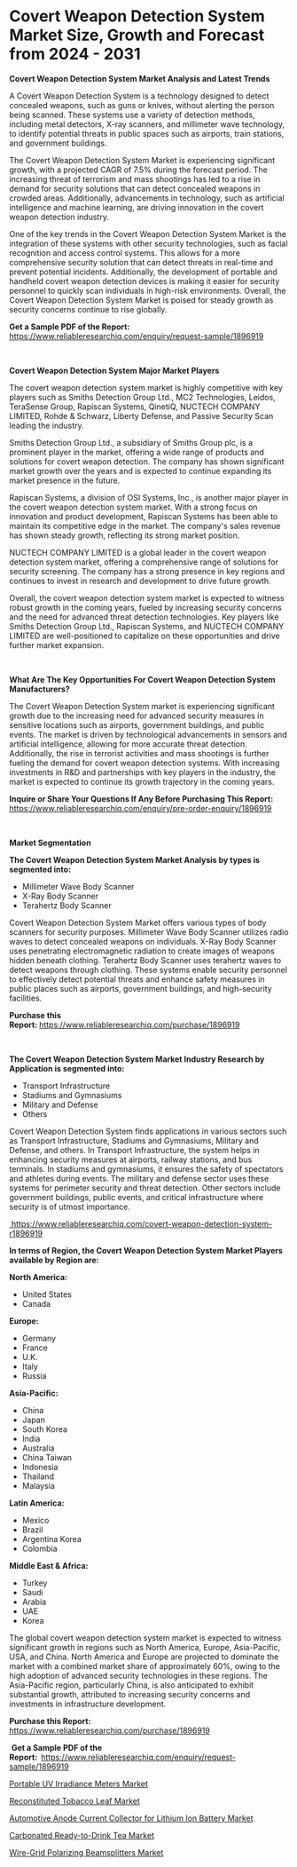 <p><h1>Covert Weapon Detection System Market Size, Growth and Forecast from 2024 - 2031</h1></p><p><strong>Covert Weapon Detection System Market Analysis and Latest Trends</strong></p>
<p><p>A Covert Weapon Detection System is a technology designed to detect concealed weapons, such as guns or knives, without alerting the person being scanned. These systems use a variety of detection methods, including metal detectors, X-ray scanners, and millimeter wave technology, to identify potential threats in public spaces such as airports, train stations, and government buildings.</p><p>The Covert Weapon Detection System Market is experiencing significant growth, with a projected CAGR of 7.5% during the forecast period. The increasing threat of terrorism and mass shootings has led to a rise in demand for security solutions that can detect concealed weapons in crowded areas. Additionally, advancements in technology, such as artificial intelligence and machine learning, are driving innovation in the covert weapon detection industry.</p><p>One of the key trends in the Covert Weapon Detection System Market is the integration of these systems with other security technologies, such as facial recognition and access control systems. This allows for a more comprehensive security solution that can detect threats in real-time and prevent potential incidents. Additionally, the development of portable and handheld covert weapon detection devices is making it easier for security personnel to quickly scan individuals in high-risk environments. Overall, the Covert Weapon Detection System Market is poised for steady growth as security concerns continue to rise globally.</p></p>
<p><strong>Get a Sample PDF of the Report:&nbsp;</strong> <a href="https://www.reliableresearchiq.com/enquiry/request-sample/1896919">https://www.reliableresearchiq.com/enquiry/request-sample/1896919</a></p>
<p>&nbsp;</p>
<p><strong>Covert Weapon Detection System Major Market Players</strong></p>
<p><p>The covert weapon detection system market is highly competitive with key players such as Smiths Detection Group Ltd., MC2 Technologies, Leidos, TeraSense Group, Rapiscan Systems, QinetiQ, NUCTECH COMPANY LIMITED, Rohde & Schwarz, Liberty Defense, and Passive Security Scan leading the industry. </p><p>Smiths Detection Group Ltd., a subsidiary of Smiths Group plc, is a prominent player in the market, offering a wide range of products and solutions for covert weapon detection. The company has shown significant market growth over the years and is expected to continue expanding its market presence in the future.</p><p>Rapiscan Systems, a division of OSI Systems, Inc., is another major player in the covert weapon detection system market. With a strong focus on innovation and product development, Rapiscan Systems has been able to maintain its competitive edge in the market. The company's sales revenue has shown steady growth, reflecting its strong market position.</p><p>NUCTECH COMPANY LIMITED is a global leader in the covert weapon detection system market, offering a comprehensive range of solutions for security screening. The company has a strong presence in key regions and continues to invest in research and development to drive future growth.</p><p>Overall, the covert weapon detection system market is expected to witness robust growth in the coming years, fueled by increasing security concerns and the need for advanced threat detection technologies. Key players like Smiths Detection Group Ltd., Rapiscan Systems, and NUCTECH COMPANY LIMITED are well-positioned to capitalize on these opportunities and drive further market expansion.</p></p>
<p>&nbsp;</p>
<p><strong>What Are The Key Opportunities For Covert Weapon Detection System Manufacturers?</strong></p>
<p><p>The Covert Weapon Detection System market is experiencing significant growth due to the increasing need for advanced security measures in sensitive locations such as airports, government buildings, and public events. The market is driven by technological advancements in sensors and artificial intelligence, allowing for more accurate threat detection. Additionally, the rise in terrorist activities and mass shootings is further fueling the demand for covert weapon detection systems. With increasing investments in R&D and partnerships with key players in the industry, the market is expected to continue its growth trajectory in the coming years.</p></p>
<p><strong>Inquire or Share Your Questions If Any Before Purchasing This Report:</strong> <a href="https://www.reliableresearchiq.com/enquiry/pre-order-enquiry/1896919">https://www.reliableresearchiq.com/enquiry/pre-order-enquiry/1896919</a></p>
<p>&nbsp;</p>
<p><strong>Market Segmentation</strong></p>
<p><strong>The Covert Weapon Detection System Market Analysis by types is segmented into:</strong></p>
<p><ul><li>Millimeter Wave Body Scanner</li><li>X-Ray Body Scanner</li><li>Terahertz Body Scanner</li></ul></p>
<p><p>Covert Weapon Detection System Market offers various types of body scanners for security purposes. Millimeter Wave Body Scanner utilizes radio waves to detect concealed weapons on individuals. X-Ray Body Scanner uses penetrating electromagnetic radiation to create images of weapons hidden beneath clothing. Terahertz Body Scanner uses terahertz waves to detect weapons through clothing. These systems enable security personnel to effectively detect potential threats and enhance safety measures in public places such as airports, government buildings, and high-security facilities.</p></p>
<p><strong>Purchase this Report:&nbsp;</strong><a href="https://www.reliableresearchiq.com/purchase/1896919">https://www.reliableresearchiq.com/purchase/1896919</a></p>
<p>&nbsp;</p>
<p><strong>The Covert Weapon Detection System Market Industry Research by Application is segmented into:</strong></p>
<p><ul><li>Transport Infrastructure</li><li>Stadiums and Gymnasiums</li><li>Military and Defense</li><li>Others</li></ul></p>
<p><p>Covert Weapon Detection System finds applications in various sectors such as Transport Infrastructure, Stadiums and Gymnasiums, Military and Defense, and others. In Transport Infrastructure, the system helps in enhancing security measures at airports, railway stations, and bus terminals. In stadiums and gymnasiums, it ensures the safety of spectators and athletes during events. The military and defense sector uses these systems for perimeter security and threat detection. Other sectors include government buildings, public events, and critical infrastructure where security is of utmost importance.</p></p>
<p><a href="https://www.reliableresearchiq.com/covert-weapon-detection-system-r1896919">&nbsp;https://www.reliableresearchiq.com/covert-weapon-detection-system-r1896919</a></p>
<p><strong>In terms of Region, the Covert Weapon Detection System Market Players available by Region are:</strong></p>
<p>
    <p> <strong> North America: </strong>
        <ul>
            <li>United States</li>
            <li>Canada</li>
        </ul>
        </p> 
    <p> <strong> Europe: </strong>
        <ul>
            <li>Germany</li>
            <li>France</li>
            <li>U.K.</li>
            <li>Italy</li>
            <li>Russia</li>
        </ul>
        </p> 
    <p> <strong> Asia-Pacific: </strong>
        <ul>
            <li>China</li>
            <li>Japan</li>
            <li>South Korea</li>
            <li>India</li>
            <li>Australia</li>
            <li>China Taiwan</li>
            <li>Indonesia</li>
            <li>Thailand</li>
            <li>Malaysia</li>
        </ul>
        </p> 
    <p> <strong> Latin America: </strong>
        <ul>
            <li>Mexico</li>
            <li>Brazil</li>
            <li>Argentina Korea</li>
            <li>Colombia</li>
        </ul>
        </p> 
    <p> <strong> Middle East & Africa: </strong>
        <ul>
            <li>Turkey</li>
            <li>Saudi</li>
            <li>Arabia</li>
            <li>UAE</li>
            <li>Korea</li>
        </ul>
    </p>
    </p>
<p><p>The global covert weapon detection system market is expected to witness significant growth in regions such as North America, Europe, Asia-Pacific, USA, and China. North America and Europe are projected to dominate the market with a combined market share of approximately 60%, owing to the high adoption of advanced security technologies in these regions. The Asia-Pacific region, particularly China, is also anticipated to exhibit substantial growth, attributed to increasing security concerns and investments in infrastructure development.</p></p>
<p><strong>Purchase this Report: </strong><a href="https://www.reliableresearchiq.com/purchase/1896919">https://www.reliableresearchiq.com/purchase/1896919</a></p>
<p>&nbsp;<strong>Get a Sample PDF of the Report:&nbsp;&nbsp;</strong><a href="https://www.reliableresearchiq.com/enquiry/request-sample/1896919">https://www.reliableresearchiq.com/enquiry/request-sample/1896919</a></p>
<p><strong></strong></p>
<p><p><a href="https://github.com/msLonKoss78/Market-Research-Report-List-1/blob/main/portable-uv-irradiance-meters-market.md">Portable UV Irradiance Meters Market</a></p><p><a href="https://www.linkedin.com/pulse/global-reconstituted-tobacco-leaf-industry-research-report-rkwwf?trackingId=tUYp8Ot6QHO0eLMe1tvkZQ%3D%3D">Reconstituted Tobacco Leaf Market</a></p><p><a href="https://www.linkedin.com/pulse/global-automotive-anode-current-collector-lithium-ion-3ouee?trackingId=XcpcPgNhSfGwvPLg5aVssA%3D%3D">Automotive Anode Current Collector for Lithium Ion Battery Market</a></p><p><a href="https://www.linkedin.com/pulse/carbonated-ready-to-drink-tea-market-size-growing-cagr-z7sse?trackingId=PtmreCc1Q%2BSTs3Q%2FJ7TgHQ%3D%3D">Carbonated Ready-to-Drink Tea Market</a></p><p><a href="https://github.com/lairestrong/Market-Research-Report-List-1/blob/main/wire-grid-polarizing-beamsplitters-market.md">Wire-Grid Polarizing Beamsplitters Market</a></p></p>
